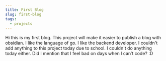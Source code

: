 ```yaml
---
title: First Blog
slug: first-blog
tags:
  - projects
---
```

Hi this is my first blog. This project will make it easier to publish a blog with obsidian. I like the language of go. I like the backend developer. I couldn't add anything to this project today due to school. I couldn't do anything today either. Did I mention that I feel bad on days when I can’t code? :D